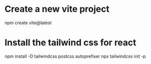 # Create a new vite project

npm create vite@latest

# Install the tailwind css for react

npm install -D tailwindcss postcss autoprefixer
npx tailwindcss init -p
